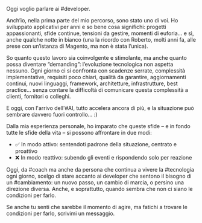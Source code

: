 Oggi voglio parlare ai #developer.  
  
Anch’io, nella prima parte del mio percorso, sono stato uno di voi. Ho sviluppato applicativi per anni e so bene cosa significhi: progetti appassionanti, sfide continue, tensioni da gestire, momenti di euforia… e sì, anche qualche notte in bianco (una la ricordo con Roberto, molti anni fa, alle prese con un’istanza di Magento, ma non è stata l’unica).  
  
So quanto questo lavoro sia coinvolgente e stimolante, ma anche quanto possa diventare “demanding”: l’evoluzione tecnologica non aspetta nessuno. Ogni giorno ci si confronta con scadenze serrate, complessità implementative, requisiti poco chiari, qualità da garantire, aggiornamenti continui, nuovi linguaggi, framework, architetture, infrastrutture, best practice… senza contare la difficoltà di comunicare questa complessità a clienti, fornitori o colleghi.  
  
E oggi, con l'arrivo dell'#AI, tutto accelera ancora di più, e la situazione può sembrare davvero fuori controllo... :)  
  
Dalla mia esperienza personale, ho imparato che queste sfide – e in fondo tutte le sfide della vita – si possono affrontare in due modi:

- ✅ In modo attivo: sentendoti padrone della situazione, centrato e proattivo
- ❌ In modo reattivo: subendo gli eventi e rispondendo solo per reazione

Oggi, da #coach ma anche da persona che continua a vivere la #tecnologia ogni giorno, scelgo di stare accanto ai developer che sentono il bisogno di un #cambiamento: un nuovo passo, un cambio di marcia, o persino una direzione diversa. Anche, e soprattutto, quando sembra che non ci siano le condizioni per farlo.  
  
Se anche tu senti che sarebbe il momento di agire, ma fatichi a trovare le condizioni per farlo, scrivimi un messaggio.  
